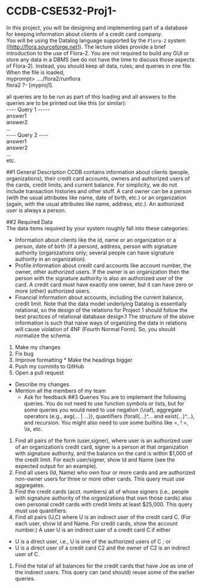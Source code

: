 # CCDB-CSE532-Proj1-
In this project, you will be designing and implementing part of a database for keeping information about clients of a credit card company.  
You will be using the Datalog language supported by the `Flora-2` system ([http://flora.sourceforge.net]). The lecture slides provide a brief introduction to the use of Flora-2. You are not required to
build any GUI or store any data in a DBMS (we do not have the time to discuss those aspects of Flora-2). Instead, you should keep all data, rules, and queries in one file. When the file is loaded,  
myprompt> ..../flora2/runflora  
flora2 ?- [myproj1].  

all queries are to be run as part of this loading and all answers to the queries are to be printed out like this (or similar):  
---- Query 1 -----  
answer1  
answer2  
...  
---- Query 2 ----  
answer1  
answer2  
...  
etc.  

##1 General Description
CCDB contains information about clients (people, organizations), their credit card accounts, owners and authorized users of the cards, credit limits, and current balance. For simplicity, we do not include transaction histories and other stuff. A card owner can be a person (with the usual attributes like name, date of birth, etc.) or an organization (again, with the usual attributes like name, address, etc.). An authorized user is always a person.  

##2 Required Data  
The data items required by your system roughly fall into these categories:  
* Information about clients like the id, name or an organization or a person, date of birth (if a person), address, person with signature authority (organizations only; several people can have signature authority in an organization).
* Profile information about credit card accounts like account number, the owner, other authorized users. If the owner is an organization then the person with the signature authority is also an authorized user of the card. A credit card must have exactly one owner, but it can have zero or more (other) authorized users.  
* Financial information about accounts, including the current balance, credit limit. Note that the data model underlying Datalog is essentially relational, so the design of the relations for Project 1 should follow the best practices of relational database design.1 The structure of the above information is such that naive ways of organizing the data in relations will cause violation of 4NF (Fourth Normal Form). So, you should normalize the schema.  

1. Make my changes
  1. Fix bug
  2. Improve formatting
    * Make the headings bigger
2. Push my commits to GitHub
3. Open a pull request
  * Describe my changes
  * Mention all the members of my team
    * Ask for feedback
##3 Queries
You are to implement the following queries. You do not need to use function symbols or lists, but for some queries you would need to use negation (\naf), aggregate operators (e.g., avg{... | ...}), quantifiers (forall(...)^... and exist(...)^...), and recursion. You might also need to use some builtins like =, ! =, \is, etc.  
1. Find all pairs of the form (user,signer), where user is an authorized user of an organization’s
credit card, signer is a person at that organization with signature authority, and the balance
on the card is within $1,000 of the credit limit. For each user/signer, show Id and Name (see
the expected output for an example).  
1. Find all users (Id, Name) who own four or more cards and are authorized non-owner users for
three or more other cards. This query must use aggregates.  
1. Find the credit cards (acct. numbers) all of whose signers (i.e., people with signature authority
of the organizations that own those cards) also own personal credit cards with credit limits at
least $25,000. This query must use quantifiers.  
1. Find all pairs (U,C) where U is an indirect user of the credit card C. (For each user, show Id and
Name. For credit cards, show the account number.)
A user U is an indirect user of a credit card C if either  
  * U is a direct user, i.e., U is one of the authorized users of C ; or
  * U is a direct user of a credit card C2 and the owner of C2 is an indirect user of C.
1. Find the total of all balances for the credit cards that have Joe as one of the indirect users. This
query can (and should) reuse some of the earlier queries.

